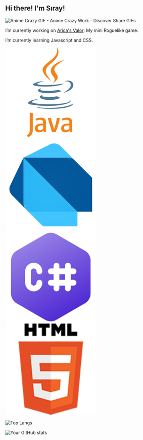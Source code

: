 ## Hi there! I'm Sıray!
 
![Anime Crazy GIF - Anime Crazy Work - Discover   Share GIFs](https://github.com/siraytarim/siraytarim/assets/99121035/a7eb3055-4c77-42c0-bbf7-da3263784a54)
 
I’m currently working on [Arica's Valor](https://github.com/siraytarim/AricasValor): My mini Roguelike game.  

I’m currently learning Javascript and CSS.  

![Java](https://raw.githubusercontent.com/github/explore/main/topics/java/java.png) ![Dart](https://raw.githubusercontent.com/github/explore/main/topics/dart/dart.png) ![C#](https://raw.githubusercontent.com/github/explore/main/topics/csharp/csharp.png) ![HTML](https://raw.githubusercontent.com/github/explore/main/topics/html/html.png)


![Top Langs](https://github-readme-stats.vercel.app/api/top-langs/?username=siraytarim&layout=compact)

![Your GitHub stats](https://github-readme-stats.vercel.app/api?username=siraytarim&show_icons=true&theme=radical)
